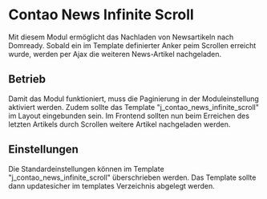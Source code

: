# Contao News Infinite Scroll
Mit diesem Modul ermöglicht das Nachladen von Newsartikeln nach Domready. Sobald ein im Template definierter Anker peim Scrollen erreicht wurde, werden per Ajax die weiteren News-Artikel nachgeladen.

## Betrieb
Damit das Modul funktioniert, muss die Paginierung in der Moduleinstellung aktiviert werden. Zudem sollte das Template "j_contao_news_infinite_scroll" im Layout eingebunden sein.
Im Frontend sollten nun beim Erreichen des letzten Artikels durch Scrollen weitere Artikel nachgeladen werden.

## Einstellungen
Die Standardeinstellungen können im Template "j_contao_news_infinite_scroll" überschrieben werden. Das Template sollte dann updatesicher im templates Verzeichnis abgelegt werden.
